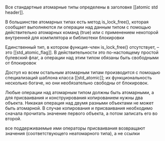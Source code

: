 Все стандартные атомарные типы определены в заголовке [[atomic std header]].

В большинстве атомарных типах есть  метод  is_lock_free(), которая сообщает выполняются ли операции над данным типом с помощью действительно атомарных команд (true) или с применением некоторой внутренней для компилятора и библиотеки блокировки

Единственный тип, в котором функция-член is_lock_free() отсутствует, – это [[std_atomic_flag]]. В действительности это по-настоящему простой булевский флаг, а операции над этим типом обязаны быть свободными от блокировок

Доступ ко всем остальным атомарным типам производится с помощью специализаций шаблона класса [[std_atomic]]; их функциональность несколько богаче, но они необязательно свободны от блокировок.

Любые операции над атомарным типом должны быть атомарными, а для присваивания и конструирования копированием нужны два объекта.
Никакая операция над двумя разными объектами не может быть атомарной. В случае копирования и присваивания необходимо сначала прочитать значение первого объекта, а потом записать его во второй.

все поддерживаемые ими операторы присваивания возвращают значения (соответствующего неатомарного типа), а не ссылки
